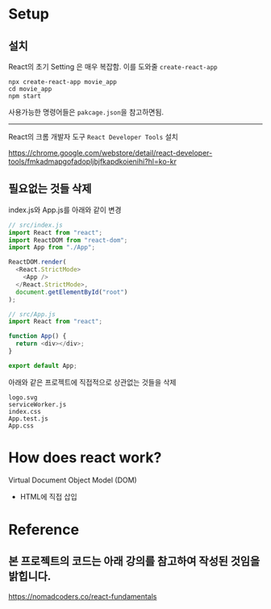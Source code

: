 # Setup

## 설치

React의 초기 Setting 은 매우 복잡함. 이를 도와줄 `create-react-app`

```
npx create-react-app movie_app
cd movie_app
npm start
```

사용가능한 명령어들은 `pakcage.json`을 참고하면됨.

---

React의 크롬 개발자 도구 `React Developer Tools` 설치

https://chrome.google.com/webstore/detail/react-developer-tools/fmkadmapgofadopljbjfkapdkoienihi?hl=ko-kr

## 필요없는 것들 삭제

index.js와 App.js를 아래와 같이 변경

```javascript
// src/index.js
import React from "react";
import ReactDOM from "react-dom";
import App from "./App";

ReactDOM.render(
  <React.StrictMode>
    <App />
  </React.StrictMode>,
  document.getElementById("root")
);
```

```javascript
// src/App.js
import React from "react";

function App() {
  return <div></div>;
}

export default App;
```

아래와 같은 프로젝트에 직접적으로 상관없는 것들을 삭제

```
logo.svg
serviceWorker.js
index.css
App.test.js
App.css
```

# How does react work?

Virtual Document Object Model (DOM)

- HTML에 직접 삽입

# Reference

## 본 프로젝트의 코드는 아래 강의를 참고하여 작성된 것임을 밝힙니다.

https://nomadcoders.co/react-fundamentals
